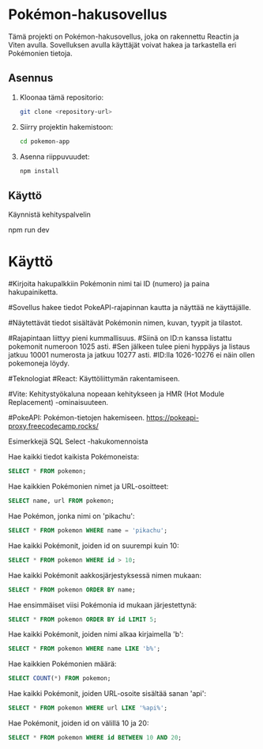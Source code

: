 # Pokémon-hakusovellus

Tämä projekti on Pokémon-hakusovellus, joka on rakennettu Reactin ja Viten avulla. Sovelluksen avulla käyttäjät voivat hakea ja tarkastella eri Pokémonien tietoja.

## Asennus

1. Kloonaa tämä repositorio:
   ```sh
   git clone <repository-url>

   ```
2. Siirry projektin hakemistoon:
   ```sh
   cd pokemon-app
   ```
3. Asenna riippuvuudet:
   ```sh
   npm install
   ```

## Käyttö

Käynnistä kehityspalvelin

npm run dev


# Käyttö

#Kirjoita hakupalkkiin Pokémonin nimi tai ID (numero) ja paina hakupainiketta.

#Sovellus hakee tiedot PokeAPI-rajapinnan kautta ja näyttää ne käyttäjälle.

#Näytettävät tiedot sisältävät Pokémonin nimen, kuvan, tyypit ja tilastot.

#Rajapintaan liittyy pieni kummallisuus. 
#Siinä on ID:n kanssa listattu pokemonit numeroon 1025 asti. 
#Sen jälkeen tulee pieni hyppäys ja listaus jatkuu 10001 numerosta ja jatkuu 10277 asti. 
#ID:lla 1026-10276 ei näin ollen pokemoneja löydy.

#Teknologiat
#React: Käyttöliittymän rakentamiseen.

#Vite: Kehitystyökaluna nopeaan kehitykseen ja HMR (Hot Module Replacement) -ominaisuuteen.

#PokeAPI: Pokémon-tietojen hakemiseen. https://pokeapi-proxy.freecodecamp.rocks/

Esimerkkejä SQL Select -hakukomennoista

Hae kaikki tiedot kaikista Pokémoneista:


```sql
SELECT * FROM pokemon;
```

Hae kaikkien Pokémonien nimet ja URL-osoitteet:

```sql
SELECT name, url FROM pokemon;
```

Hae Pokémon, jonka nimi on 'pikachu':

```sql
SELECT * FROM pokemon WHERE name = 'pikachu';
``` 

Hae kaikki Pokémonit, joiden id on suurempi kuin 10:

```sql
SELECT * FROM pokemon WHERE id > 10;
```

Hae kaikki Pokémonit aakkosjärjestyksessä nimen mukaan:

```sql
SELECT * FROM pokemon ORDER BY name;
``` 

Hae ensimmäiset viisi Pokémonia id mukaan järjestettynä:

```sql
SELECT * FROM pokemon ORDER BY id LIMIT 5;
```

Hae kaikki Pokémonit, joiden nimi alkaa kirjaimella 'b':

```sql
SELECT * FROM pokemon WHERE name LIKE 'b%';
```

Hae kaikkien Pokémonien määrä:

```sql
SELECT COUNT(*) FROM pokemon;
```

Hae kaikki Pokémonit, joiden URL-osoite sisältää sanan 'api':

```sql
SELECT * FROM pokemon WHERE url LIKE '%api%';
``` 

Hae Pokémonit, joiden id on välillä 10 ja 20:

```sql
SELECT * FROM pokemon WHERE id BETWEEN 10 AND 20;
```


